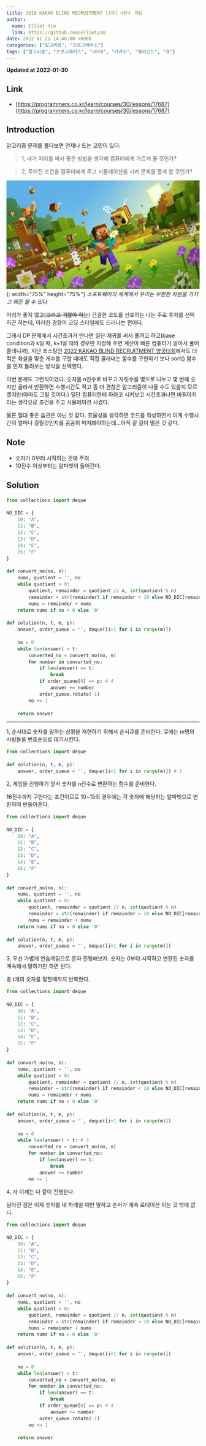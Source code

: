 ```yaml
---
title: 2018 KAKAO BLIND RECRUITMENT [3차] n진수 게임
author:
  name: Elliot Yim
  link: https://github.com/elliotyim
date: 2022-01-21 14:48:00 +0900
categories: ["알고리즘", "프로그래머스"]
tags: ["알고리즘", "프로그래머스", "2018", "카카오", "블라인드", "큐"]
---
```


**Updated at 2022-01-30**

## Link

- [https://programmers.co.kr/learn/courses/30/lessons/17687](https://programmers.co.kr/learn/courses/30/lessons/17687)

## Introduction

알고리즘 문제를 풀다보면 언제나 드는 고민이 있다.

> 1, 내가 머리를 써서 좋은 방법을 생각해 컴퓨터에게 가르쳐 줄 것인가?

> 2, 주어진 조건을 컴퓨터에게 주고 시뮬레이션을 시켜 문제를 풀게 할 것인가?

![minecraft](/assets/img/algorithm/programmers/kakao/minecraft.jfif){: width="75%" height="75%"} _소프트웨어의 세계에서 우리는 무한한 자원을 가지고 뭐든 할 수 있다_

머리가 좋지 않고(~~그리고 귀찮아 하는~~) 간결한 코드를 선호하는 나는 주로 후자를 선택하곤 하는데, 이러한 경향이 코딩 스타일에도 드러나는 편이다.

그래서 DP 문제에서 시간초과가 안나면 일단 재귀를 써서 풀려고 하고(base condition과 k일 때, k+1일 때의 경우만 지정해 주면 계산이 빠른 컴퓨터가 알아서 풀어줄테니까), 지난 포스팅인 [2022 KAKAO BLIND RECRUITMENT 양궁대회](https://elliotyim.github.io/posts/kakao-archery/)에서도 더 적은 화살을 맞춘 개수를 구할 때에도 직접 골라내는 함수를 구현하기 보다 sort() 함수를 먼저 돌려보는 방식을 선택했다.

이번 문제도 그런식이었다. 숫자를 n진수로 바꾸고 자릿수를 몇으로 나누고 몇 번째 숫자만 골라서 반환하면 수행시간도 적고 좀 더 괜찮은 알고리즘이 나올 수도 있을지 모르겠지만(아마도 그럴 것이다.) 일단 컴퓨터한테 하라고 시켜보고 시간초과나면 바꿔야지라는 생각으로 조건을 주고 시뮬레이션 시켰다.

물론 절대 좋은 습관은 아닌 것 같다. 효율성을 생각하면 코드를 작성하면서 이게 수행시간이 얼마나 걸릴것인지를 꼼꼼히 따져봐야하는데...아직 갈 길이 멀은 것 같다.

## Note

- 숫자가 0부터 시작하는 것에 주의
- 10진수 이상부터는 알파벳이 들어간다.

## Solution

```python
from collections import deque

NO_DIC = {
    10: "A",
    11: "B",
    12: "C",
    13: "D",
    14: "E",
    15: "F"
}

def convert_no(no, n):
    nums, quotient = '', no
    while quotient > 0:
        quotient, remainder = quotient // n, int(quotient % n)
        remainder = str(remainder) if remainder < 10 else NO_DIC[remainder]
        nums = remainder + nums
    return nums if no > 0 else '0'

def solution(n, t, m, p):
    answer, order_queue = '', deque([i+1 for i in range(m)])

    no = 0
    while len(answer) < t:
        converted_no = convert_no(no, n)
        for number in converted_no:
            if len(answer) == t:
                break
            if order_queue[0] == p: # 4
                answer += number
            order_queue.rotate(-1)
        no += 1

    return answer
```

---

1, 순서대로 숫자를 말하는 상황을 재현하기 위해서 순서큐를 준비한다. 큐에는 m명의 사람들을 번호순으로 대기시킨다.

```python
from collections import deque

def solution(n, t, m, p):
    answer, order_queue = '', deque([i+1 for i in range(m)]) # 1
```

2, 게임을 진행하기 앞서 숫자를 n진수로 변환하는 함수를 준비한다.

16진수까지 구한다는 조건이므로 10~15의 경우에는 각 숫자에 해당하는 알파벳으로 변환하여 만들어준다.

```python
from collections import deque

NO_DIC = {
    10: "A",
    11: "B",
    12: "C",
    13: "D",
    14: "E",
    15: "F"
}

def convert_no(no, n):
    nums, quotient = '', no
    while quotient > 0:
        quotient, remainder = quotient // n, int(quotient % n)
        remainder = str(remainder) if remainder < 10 else NO_DIC[remainder]
        nums = remainder + nums
    return nums if no > 0 else '0'

def solution(n, t, m, p):
    answer, order_queue = '', deque([i+1 for i in range(m)])
```

3, 우선 가볍게 연습게임으로 혼자 진행해보자. 숫자는 0부터 시작하고 변환된 숫자를 계속해서 말하기만 하면 된다.

총 t개의 숫자를 말할때까지 반복한다.

```python
from collections import deque

NO_DIC = {
    10: "A",
    11: "B",
    12: "C",
    13: "D",
    14: "E",
    15: "F"
}

def convert_no(no, n):
    nums, quotient = '', no
    while quotient > 0:
        quotient, remainder = quotient // n, int(quotient % n)
        remainder = str(remainder) if remainder < 10 else NO_DIC[remainder]
        nums = remainder + nums
    return nums if no > 0 else '0'

def solution(n, t, m, p):
    answer, order_queue = '', deque([i+1 for i in range(m)])

    no = 0
    while len(answer) < t: # 3
        converted_no = convert_no(no, n)
        for number in converted_no:
            if len(answer) == t:
                break
            answer += number
        no += 1
```

4, 자 이제는 다 같이 진행한다.

달라진 점은 이제 숫자를 내 차례일 때만 말하고 순서가 계속 로테이션 되는 것 밖에 없다.

```python
from collections import deque

NO_DIC = {
    10: "A",
    11: "B",
    12: "C",
    13: "D",
    14: "E",
    15: "F"
}

def convert_no(no, n):
    nums, quotient = '', no
    while quotient > 0:
        quotient, remainder = quotient // n, int(quotient % n)
        remainder = str(remainder) if remainder < 10 else NO_DIC[remainder]
        nums = remainder + nums
    return nums if no > 0 else '0'

def solution(n, t, m, p):
    answer, order_queue = '', deque([i+1 for i in range(m)])

    no = 0
    while len(answer) < t:
        converted_no = convert_no(no, n)
        for number in converted_no:
            if len(answer) == t:
                break
            if order_queue[0] == p: # 4
                answer += number
            order_queue.rotate(-1)
        no += 1

    return answer
```
